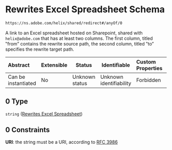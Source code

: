 # Rewrites Excel Spreadsheet Schema

```txt
https://ns.adobe.com/helix/shared/redirect#/anyOf/0
```

A link to an Excel spreadsheet hosted on Sharepoint, shared with `helix@adobe.com` that has at least two columns. The first column, titled ‟from” contains the rewrite source path, the second column, titled ‟to” specifies the rewrite target path.


| Abstract            | Extensible | Status         | Identifiable            | Custom Properties | Additional Properties | Access Restrictions | Defined In                                                            |
| :------------------ | ---------- | -------------- | ----------------------- | :---------------- | --------------------- | ------------------- | --------------------------------------------------------------------- |
| Can be instantiated | No         | Unknown status | Unknown identifiability | Forbidden         | Allowed               | none                | [redirect.schema.json\*](redirect.schema.json "open original schema") |

## 0 Type

`string` ([Rewrites Excel Spreadsheet](redirect-anyof-rewrites-excel-spreadsheet.md))

## 0 Constraints

**URI**: the string must be a URI, according to [RFC 3986](https://tools.ietf.org/html/rfc4291 "check the specification")
